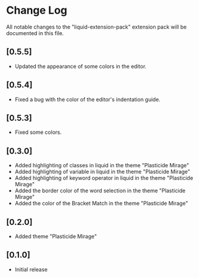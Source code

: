 # Change Log

All notable changes to the "liquid-extension-pack" extension pack will be documented in this file.


## [0.5.5]
- Updated the appearance of some colors in the editor.
## [0.5.4]
- Fixed a bug with the color of the editor's indentation guide.
## [0.5.3]
- Fixed some colors.
## [0.3.0]
- Added highlighting of classes in liquid in the theme "Plasticide Mirage"
- Added highlighting of variable in liquid in the theme "Plasticide Mirage"
- Added highlighting of keyword operator in liquid in the theme "Plasticide Mirage"
- Added the border color of the word selection in the theme "Plasticide Mirage"
- Added the color of the Bracket Match in the theme "Plasticide Mirage"
## [0.2.0]
- Added theme "Plasticide Mirage"
## [0.1.0]
- Initial release
